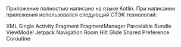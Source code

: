 Приложение полностью написано на языке Kotlin. 
При написании приложения использовался следующий СТЭК технологий:

XML
Single Activity
Fragment
FragmentManager
Parcelable
Bundle
ViewModel
Jetpack Navigation
Room
Hilt
Glide
Shared Preference
Coroutine
